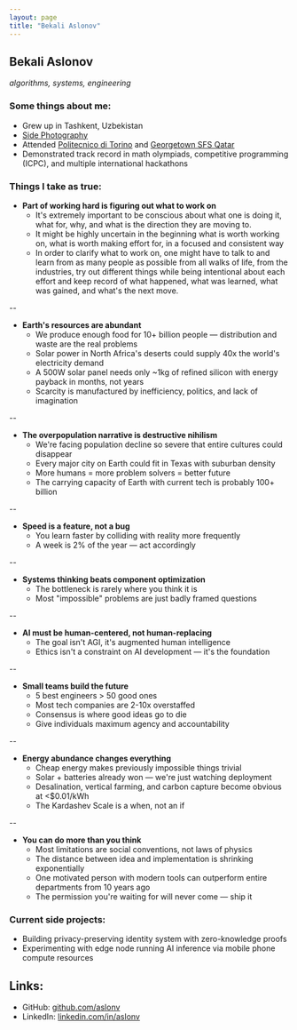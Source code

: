 ```yaml
---
layout: page
title: "Bekali Aslonov"
---
```


## Bekali Aslonov

*algorithms, systems, engineering*

### Some things about me:

* Grew up in Tashkent, Uzbekistan
* [Side Photography](photography.html)
* Attended [Politecnico di Torino](https://www.polito.it/) and [Georgetown SFS Qatar](https://www.qatar.georgetown.edu/)
* Demonstrated track record in math olympiads, competitive programming (ICPC), and multiple international hackathons

### Things I take as true:

* **Part of working hard is figuring out what to work on**
  * It's extremely important to be conscious about what one is doing it, what for, why, and what is the direction they are moving to.
  * It might be highly uncertain in the beginning what is worth working on, what is worth making effort for, in a focused and consistent way
  * In order to clarify what to work on, one might have to talk to and learn from as many people as possible from all walks of life, from the industries, try out different things while being intentional about each effort and keep record of what happened, what was learned, what was gained, and what's the next move.

--
* **Earth's resources are abundant**
  * We produce enough food for 10+ billion people — distribution and waste are the real problems
  * Solar power in North Africa's deserts could supply 40x the world's electricity demand
  * A 500W solar panel needs only ~1kg of refined silicon with energy payback in months, not years
  * Scarcity is manufactured by inefficiency, politics, and lack of imagination
    
--
* **The overpopulation narrative is destructive nihilism**
  * We're facing population decline so severe that entire cultures could disappear
  * Every major city on Earth could fit in Texas with suburban density
  * More humans = more problem solvers = better future
  * The carrying capacity of Earth with current tech is probably 100+ billion
    
--
* **Speed is a feature, not a bug**
  * You learn faster by colliding with reality more frequently
  * A week is 2% of the year — act accordingly
    
--
* **Systems thinking beats component optimization**
  * The bottleneck is rarely where you think it is
  * Most "impossible" problems are just badly framed questions
    
--
* **AI must be human-centered, not human-replacing**
  * The goal isn't AGI, it's augmented human intelligence
  * Ethics isn't a constraint on AI development — it's the foundation
    
--
* **Small teams build the future**
  * 5 best engineers > 50 good ones
  * Most tech companies are 2-10x overstaffed
  * Consensus is where good ideas go to die
  * Give individuals maximum agency and accountability
    
--
* **Energy abundance changes everything**
  * Cheap energy makes previously impossible things trivial
  * Solar + batteries already won — we're just watching deployment
  * Desalination, vertical farming, and carbon capture become obvious at <$0.01/kWh
  * The Kardashev Scale is a when, not an if
    
--
* **You can do more than you think**
  * Most limitations are social conventions, not laws of physics
  * The distance between idea and implementation is shrinking exponentially
  * One motivated person with modern tools can outperform entire departments from 10 years ago
  * The permission you're waiting for will never come — ship it


### Current side projects:

* Building privacy-preserving identity system with zero-knowledge proofs
* Experimenting with edge node running AI inference via mobile phone compute resources

## Links:

* GitHub: [github.com/aslonv](https://github.com/aslonv)
* LinkedIn: [linkedin.com/in/aslonv](https://linkedin.com/in/aslonv)
